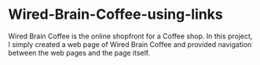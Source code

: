 # Wired-Brain-Coffee-using-links
Wired Brain Coffee is the online shopfront for a Coffee shop. In this project, I simply created a web page of Wired Brain Coffee and provided navigation between the web pages and the page itself.

